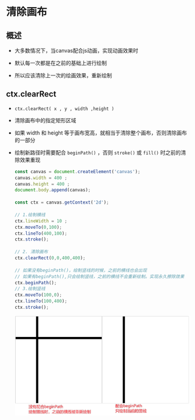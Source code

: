 # 清除画布

## 概述

+ 大多数情况下，当canvas配合js动画，实现动画效果时

+ 默认每一次都是在之前的基础上进行绘制

+ 所以应该清除上一次的绘画效果，重新绘制

## ctx.clearRect

+ `ctx.clearRect( x , y , width ,height )`

+ 清除画布中的指定矩形区域

+ 如果 width 和 height 等于画布宽高，就相当于清除整个画布，否则清除画布的一部分

+ 绘制新路径时需要配合 `beginPath()` ，否则 `stroke()` 或 `fill()` 时之前的清除效果重现

  ```js
  const canvas = document.createElement('canvas');
  canvas.width = 400 ;
  canvas.height = 400 ;
  document.body.append(canvas);

  const ctx = canvas.getContext('2d');

  // 1.绘制横线
  ctx.lineWidth = 10 ;
  ctx.moveTo(0,100);
  ctx.lineTo(400,100);
  ctx.stroke();

  // 2. 清除画布
  ctx.clearRect(0,0,400,400);

  // 如果没有beginPath()，绘制竖线的时候，之前的横线也会出现
  // 如果有beginPath(),只会绘制竖线，之前的横线不会重新绘制。实现永久擦除效果
  ctx.beginPath();
  // 3.绘制竖线
  ctx.moveTo(100,0);
  ctx.lineTo(100,400);
  ctx.stroke();
  ```

  ![clearRect](images/clearRect.png)

